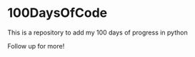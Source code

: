 # 100DaysOfCode

This is a repository to add my 100 days of progress in python

Follow up for more!
